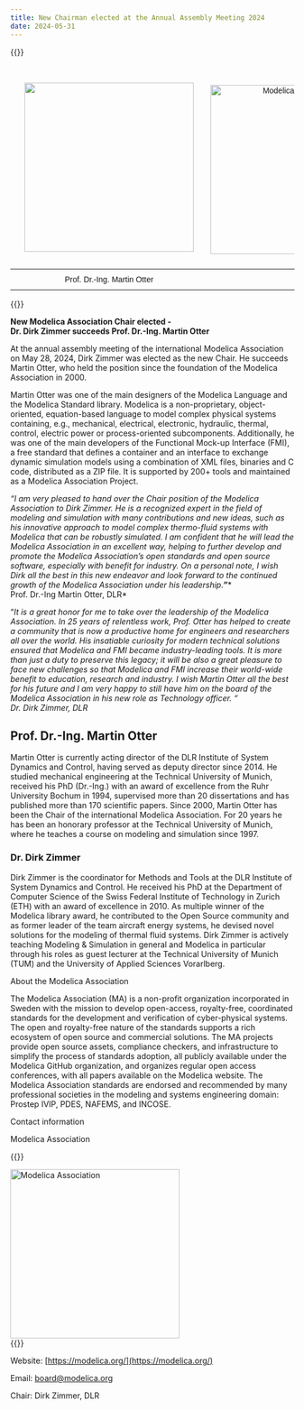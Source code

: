 ```yaml
---
title: New Chairman elected at the Annual Assembly Meeting 2024
date: 2024-05-31
---
```

{{<rawhtml>}}
<style type="text/css">
.tg  {border-collapse:collapse;border-spacing:0;}
.tg td{border-color:white;border-style:none;border-width:0px;font-family:Arial, sans-serif;font-size:14px;
  overflow:hidden;padding:10px 5px;word-break:normal;}
.tg th{border-color:black;border-style:solid;border-width:1px;font-family:Arial, sans-serif;font-size:14px;
  font-weight:normal;overflow:hidden;padding:10px 5px;word-break:normal;}
.tg .tg-0lax{text-align:center;vertical-align:bottom}
</style>
<table class="tg"><thead>
  <tr>
    <td class="tg-0lax">
            <img src="/images/MartinOtter.jpeg" height="300" style="margin: 20"/>
    </td>
    <td class="tg-0lax"> 
    &nbsp&nbsp&nbsp&nbsp&nbsp &nbsp&nbsp&nbsp&nbsp&nbsp &nbsp&nbsp&nbsp&nbsp&nbsp  
    <img src="/images/Modelica-Association.png" width="300" alt="Modelica Association"">
    &nbsp&nbsp&nbsp&nbsp&nbsp &nbsp&nbsp&nbsp&nbsp&nbsp &nbsp&nbsp&nbsp&nbsp&nbsp 
   </td>
    <td class="tg-0lax">
            <img src="/images/DirkZimmer.jpeg" height="300" style="margin: 20"/>   
    </td>
  </tr></thead>
    <tr>
    <td class="tg-0lax">
      Prof. Dr.-Ing. Martin Otter
    </td>
    <td class="tg-0lax">
    </td>
   <td class="tg-0lax">
      Dr-Ing. Dirk Zimmer
    </td>
    </tr>
</table>
{{</rawhtml>}}


**New Modelica Association Chair elected -   
Dr. Dirk Zimmer succeeds Prof. Dr.-Ing. Martin Otter**

At the annual assembly meeting of the international Modelica Association on May 28, 2024, Dirk Zimmer was elected as the new Chair. He succeeds Martin Otter, who held the position since the foundation of the Modelica Association in 2000.

Martin Otter was one of the main designers of the Modelica Language and the Modelica Standard library. Modelica is a non-proprietary, object-oriented, equation-based language to model complex physical systems containing, e.g., mechanical, electrical, electronic, hydraulic, thermal, control, electric power or process-oriented subcomponents. Additionally, he was one of the main developers of the Functional Mock-up Interface (FMI), a free standard that defines a container and an interface to exchange dynamic simulation models using a combination of XML files, binaries and C code, distributed as a ZIP file. It is supported by 200+ tools and maintained as a Modelica Association Project.

*“I am very pleased to hand over the Chair position of the Modelica Association to Dirk Zimmer. He is a recognized expert in the field of modeling and simulation with many contributions and new ideas, such as his innovative approach to model complex thermo-fluid systems with Modelica that can be robustly simulated. I am confident that he will lead the Modelica Association in an excellent way, helping to further develop and promote the Modelica Association’s open standards and open source software, especially with benefit for industry. On a personal note, I wish Dirk all the best in this new endeavor and look forward to the continued growth of the Modelica Association under his leadership.***”***  
Prof. Dr.-Ing Martin Otter, DLR*

“*It is a great honor for me to take over the leadership of the Modelica Association. In 25 years of relentless work, Prof. Otter has helped to create a community that is now a productive home for engineers and researchers all over the world. His insatiable curiosity for modern technical solutions ensured that Modelica and FMI became industry-leading tools. It is more than just a duty to preserve this legacy; it will be also a great pleasure to face new challenges so that Modelica and FMI increase their world-wide benefit to education, research and industry. I wish Martin Otter all the best for his future and I am very happy to still have him on the board of the Modelica Association in his new role as Technology officer. “  
Dr. Dirk Zimmer, DLR*

## Prof. Dr.-Ing. Martin Otter

Martin Otter is currently acting director of the DLR Institute of System Dynamics and Control, having served as deputy director since 2014. He studied mechanical engineering at the Technical University of Munich, received his PhD (Dr.-Ing.) with an award of excellence from the Ruhr University Bochum in 1994, supervised more than 20 dissertations and has published more than 170 scientific papers. Since 2000, Martin Otter has been the Chair of the international Modelica Association. For 20 years he has been an honorary professor at the Technical University of Munich, where he teaches a course on modeling and simulation since 1997.

### Dr. Dirk Zimmer

Dirk Zimmer is the coordinator for Methods and Tools at the DLR Institute of System Dynamics and Control. He received his PhD at the Department of Computer Science of the Swiss Federal Institute of Technology in Zurich (ETH) with an award of excellence in 2010. As multiple winner of the Modelica library award, he contributed to the Open Source community and as former leader of the team aircraft energy systems, he devised novel solutions for the modeling of thermal fluid systems. Dirk Zimmer is actively teaching Modeling & Simulation in general and Modelica in particular through his roles as guest lecturer at the Technical University of Munich (TUM) and the University of Applied Sciences Vorarlberg.

About the Modelica Association

The Modelica Association (MA) is a non-profit organization incorporated in Sweden with the mission to develop open-access, royalty-free, coordinated standards for the development and verification of cyber-physical systems. The open and royalty-free nature of the standards supports a rich ecosystem of open source and commercial solutions. The MA projects provide open source assets, compliance checkers, and infrastructure to simplify the process of standards adoption, all publicly available under the Modelica GitHub organization, and organizes regular open access conferences, with all papers available on the Modelica website. The Modelica Association standards are endorsed and recommended by many professional societies in the modeling and systems engineering domain: Prostep IVIP, PDES, NAFEMS, and INCOSE.

Contact information

Modelica Association

{{<rawhtml>}}
<div>
 <img src="/images/Modelica-Association.png" width="300" alt="Modelica Association">
</div> 
{{</rawhtml>}}

Website: [https://modelica.org/](https://modelica.org/)

Email: [board@modelica.org](https://modelica.org/)

Chair: Dirk Zimmer, DLR
